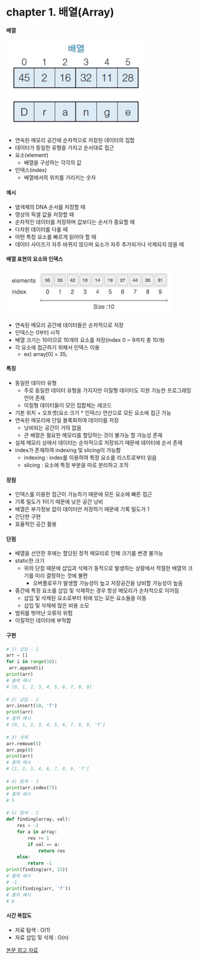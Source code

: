 # chapter 1. 배열(Array)

#### 배열

<img src="https://github.com/BangYunseo/TIL/blob/main/ComputerScience/DataStructure/Image/ch01/array.PNG" height="auto" />

- 연속된 메모리 공간에 순차적으로 저장된 데이터의 집합
- 데이터가 동일한 유형을 가지고 순서대로 접근
- 요소(element)
  - 배열을 구성하는 각각의 값
- 인덱스(index)
  - 배열에서의 위치를 가리키는 숫자

#### 예시

- 염색체의 DNA 순서를 저장할 때
- 영상의 픽셀 값을 저장할 때
- 순차적인 데이터를 저장하며 값보다는 순서가 중요할 때
- 다차원 데이터를 다룰 때
- 어떤 특정 요소를 빠르게 읽어야 할 때
- 데이터 사이즈가 자주 바뀌지 않으며 요소가 자주 추가되거나 삭제되지 않을 때

#### 배열 표현의 요소와 인덱스

![array3](https://github.com/BangYunseo/TIL/blob/main/ComputerScience/Data%20Structure/%20Image/ch01/array3.PNG)

- 연속된 메모리 공간에 데이터들은 순차적으로 저장
- 인덱스는 0부터 시작
- 배열 크기는 10이므로 10개의 요소를 저장(index 0 ~ 9까지 총 10개)
- 각 요소에 접근하기 위해서 인덱스 이용
  - ex) array[0] = 35;

#### 특징

- 동일한 데이터 유형
  - 주로 동일한 데이터 유형을 가지지만 이질형 데이터도 지원 가능한 프로그래밍 언어 존재
  - 이질형 데이터들이 모인 집합체는 레코드
- 기본 위치 + 오프셋(요소 크기 \* 인덱스) 연산으로 모든 요소에 접근 가능
- 연속된 메모리에 단일 블록화하여 데이터를 저장
  - 낭비되는 공간이 거의 없음
  - 큰 배열은 필요한 메모리를 할당하는 것이 불가능 할 가능성 존재
- 실제 메모리 상에서 데이터는 순차적으로 저장되기 때문에 데이터에 순서 존재
- index가 존재하여 indexing 및 slicing이 가능함
  - indexing : index를 이용하여 특정 요소를 리스트로부터 읽음
  - slicing : 요소에 특정 부분을 따로 분리하고 조작

#### 장점

- 인덱스를 이용한 접근이 가능하기 때문에 모든 요소에 빠른 접근
- 기록 밀도가 1이기 때문에 낮은 공간 낭비
- 배열은 부가정보 없이 데이터만 저장하기 때문에 기록 밀도가 1
- 간단한 구현
- 효율적인 공간 활용

#### 단점

- 배열을 선언한 후에는 할당된 정적 메모리로 인해 크기를 변경 불가능
- static한 크기
  - 위의 단점 때문에 삽입과 삭제가 동적으로 발생하는 상황에서 적절한 배열의 크기를 미리 결정하는 것에 불편
    - 오버플로우가 발생할 가능성이 높고 저장공간을 낭비할 가능성이 높음
- 중간에 특정 요소를 삽입 및 삭제하는 경우 항상 메모리가 순차적으로 이어짐
  - 삽입 및 삭제된 요소로부터 위에 있는 모든 요소들을 이동
  - 삽입 및 삭제에 많은 비용 소모
- 범위를 벗어난 오류의 위험
- 이질적인 데이터에 부적합

#### 구현

```python
# 1) 삽입 - 1
arr = []
for i in range(10):
 arr.append(i)
print(arr)
# 출력 예시
# [0, 1, 2, 3, 4, 5, 6, 7, 8, 9]

# 2) 삽입 - 2
arr.insert(10, 'f')
print(arr)
# 출력 예시
# [0, 1, 2, 3, 4, 5, 6, 7, 8, 9, 'f']

# 3) 삭제
arr.remove(5)
arr.pop(0)
print(arr)
# 출력 예시
# [1, 2, 3, 4, 6, 7, 8, 9, 'f']

# 4) 탐색 - 1
print(arr.index(7))
# 출력 예시
# 5

# 5) 탐색 - 2
def finding(array, val):
    res = -1
    for a in array:
        res += 1
        if val == a:
            return res
    else:
        return -1
print(finding(arr, 15))
# 출력 예시
# -1
print(finding(arr, 'f'))
# 출력 예시
# 8
```

#### 시간 복잡도

- 자료 탐색 : O(1)
- 자료 삽입 및 삭제 : O(n)

[본문 참고 자료](https://yoongrammer.tistory.com/43)
